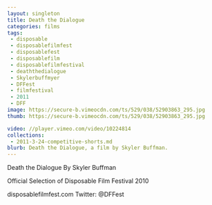 ```yaml
---
layout: singleton
title: Death the Dialogue
categories: films
tags:
 - disposable
 - disposablefilmfest
 - disposablefest
 - disposablefilm
 - disposablefilmfestival
 - deaththedialogue
 - Skylerbuffmyer
 - DFFest
 - filmfestival
 - 2011
 - DFF
image: https://secure-b.vimeocdn.com/ts/529/038/52903863_295.jpg
thumb: https://secure-b.vimeocdn.com/ts/529/038/52903863_295.jpg

video: //player.vimeo.com/video/10224814
collections:
 - 2011-3-24-competitive-shorts.md
blurb: Death the Dialogue, a film by Skyler Buffman.
---
```


Death the Dialogue
By Skyler Buffman

Official Selection of Disposable Film Festival 2010

disposablefilmfest.com
Twitter: @DFFest